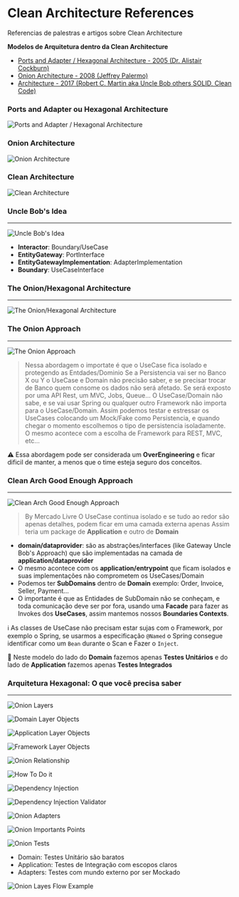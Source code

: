 # Clean Architecture References

Referencias de palestras e artigos sobre Clean Architecture

**Modelos de Arquitetura dentro da Clean Architecture**   

- [Ports and Adapter / Hexagonal Architecture - 2005 (Dr. Alistair Cockburn)](#ports-and-adapter-ou-hexagonal-architecture)
- [Onion Architecture - 2008  (Jeffrey Palermo)](#onion-architecture)
- [Architecture - 2017 (Robert C. Martin aka Uncle Bob others SOLID, Clean Code)](#clean-architecture)


### Ports and Adapter ou Hexagonal Architecture   

![Ports and Adapter / Hexagonal Architecture](images/Ports-and-Adapters.png)

### Onion Architecture   

![Onion Architecture](images/Onion-Architecture.png)

### Clean Architecture   

![Clean Architecture](images/Clean-Architecture-UncleBob.png)


### Uncle Bob's Idea
--------------------

![Uncle Bob's Idea](images/UncleBob-CleanArch-Idea.png)

- **Interactor**: Boundary/UseCase
- **EntityGateway**: PortInterface
- **EntityGatewayImplementation**: AdapterImplementation
- **Boundary**: UseCaseInterface


### The Onion/Hexagonal Architecture
------------------------------------

![The Onion/Hexagonal Architecture](images/TheOnion-Architecture.png)

### The Onion Approach
----------------------

![The Onion Approach](images/TheOnion-Approach.png)

> Nessa abordagem o importate é que o UseCase fica isolado e protegendo as Entdades/Dominio
> Se a Persistencia vai ser no Banco X ou Y o UseCase e Domain não precisão saber, e se precisar trocar de Banco quem consome os dados não será afetado.
> Se será exposto por uma API Rest, um MVC, Jobs, Queue... O UseCase/Domain não sabe, e se vai usar Spring ou qualquer outro Framework não importa para o UseCase/Domain.
> Assim podemos testar e estressar os UseCases colocando um Mock/Fake como Persistencia, e quando chegar o momento escolhemos o tipo de persistencia isoladamente.
> O mesmo acontece com a escolha de Framework para REST, MVC, etc...

:warning: Essa abordagem pode ser considerada um **OverEngineering** e ficar dificil de manter, a menos que o time esteja seguro dos conceitos.

### Clean Arch Good Enough Approach
-----------------------------------

![Clean Arch Good Enough Approach](images/CleanArch-GoodEnoughApproach.png)

> By Mercado Livre
> O UseCase continua isolado e se tudo ao redor são apenas detalhes, podem ficar em uma camada externa apenas
> Assim teria um package de **Application** e outro de **Domain**

- **domain/dataprovider**: são as abstrações/interfaces (like Gateway Uncle Bob's Approach) que são implementadas na camada de **application/dataprovider**
- O mesmo acontece com os **application/entrypoint** que ficam isolados e suas implementações não comprometem os UseCases/Domain
- Podemos ter **SubDomains** dentro de **Domain** exemplo: Order, Invoice, Seller, Payment...
- O importante é que as Entidades de SubDomain não se conheçam, e toda comunicação deve ser por fora, usando uma **Facade** para fazer as Invokes dos **UseCases**, assim mantemos nossos **Boundaries Contexts**.

:information_source: As classes de UseCase não precisam estar sujas com o Framework, por exemplo o Spring, se usarmos a especificação `@Named` o Spring consegue identificar como um `Bean` durante o Scan e Fazer o `Inject`. 

:bell: Neste modelo do lado do **Domain** fazemos apenas **Testes Unitários** e do lado de **Application** fazemos apenas **Testes Integrados**


### Arquitetura Hexagonal: O que você precisa saber
---------------------------------------------------

![Onion Layers](images/Onion-Layers.png)

![Domain Layer Objects](images/Domain-Layer-Objects.png)

![Application Layer Objects](images/Application-Layer-Objects.png)

![Framework Layer Objects](images/Framework-Layer-Objects.png)

![Onion Relationship](images/Onion-Access-of-Layers.png)

![How To Do it](images/how-to-do-it.png)

![Dependency Injection](images/Dependency-Injection.png)

![Dependency Injection Validator](images/Dependency-Injection-Validator.png)

![Onion Adapters](images/Onion-Adapters.png)

![Onion Importants Points](images/Onion-Important-Points.png)

![Onion Tests](images/Onion-Tests.png)

- Domain: Testes Unitário são baratos
- Application: Testes de Integração com escopos claros
- Adapters: Testes com mundo externo por ser Mockado

![Onion Layes Flow Example](images/Onion-Layers-Flow-Example.png)


 
 



